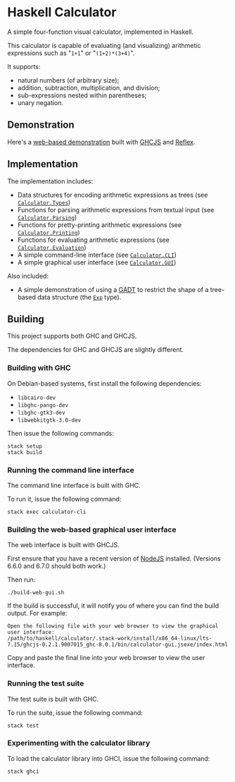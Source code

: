 # Haskell Calculator

A simple four-function visual calculator, implemented in Haskell.

This calculator is capable of evaluating (and visualizing) arithmetic expressions such as "<code>1+1</code>" or "<code>(1+2)*(3+4)</code>".

It supports:
* natural numbers (of arbitrary size);
* addition, subtraction, multiplication, and division;
* sub-expressions nested within parentheses;
* unary negation.

## Demonstration

Here's a [web-based demonstration](https://jonathanknowles.github.io/haskell-calculator-web/) built with [GHCJS](https://github.com/ghcjs/ghcjs) and [Reflex](https://github.com/reflex-frp/reflex-platform). 

## Implementation

The implementation includes:
* Data structures for encoding arithmetic expressions as trees (see <code>[Calculator.Types](https://github.com/jonathanknowles/haskell-calculator/blob/master/source/library/Calculator/Types.hs)</code>)
* Functions for parsing arithmetic expressions from textual input (see <code>[Calculator.Parsing](https://github.com/jonathanknowles/haskell-calculator/blob/master/source/library/Calculator/Parsing.hs)</code>)
* Functions for pretty-printing arithmetic expressions (see <code>[Calculator.Printing](https://github.com/jonathanknowles/haskell-calculator/blob/master/source/library/Calculator/Printing.hs)</code>)
* Functions for evaluating arithmetic expressions (see <code>[Calculator.Evaluation](https://github.com/jonathanknowles/haskell-calculator/blob/master/source/library/Calculator/Evaluation.hs)</code>)
* A simple command-line interface (see <code>[Calculator.CLI](https://github.com/jonathanknowles/haskell-calculator/blob/master/source/library/Calculator/CLI.hs)</code>)
* A simple graphical user interface (see <code>[Calculator.GUI](https://github.com/jonathanknowles/haskell-calculator/blob/master/source/library/Calculator/GUI.hs)</code>)

Also included:
* A simple demonstration of using a [GADT](https://en.wikipedia.org/wiki/Generalized_algebraic_data_type) to restrict the shape of a tree-based data structure (the <code>[Exp](https://github.com/jonathanknowles/haskell-calculator/blob/master/source/library/Calculator/Types.hs)</code> type).

## Building

This project supports both GHC and GHCJS.

The dependencies for GHC and GHCJS are slightly different.

### Building with GHC

On Debian-based systems, first install the following dependencies:

* <code>libcairo-dev</code>
* <code>libghc-pango-dev</code>
* <code>libghc-gtk3-dev</code>
* <code>libwebkitgtk-3.0-dev</code>

Then issue the following commands:

```
stack setup
stack build
````

### Running the command line interface

The command line interface is built with GHC.

To run it, issue the following command:

<code>stack exec calculator-cli</code>

### Building the web-based graphical user interface

The web interface is built with GHCJS.

First ensure that you have a recent version of [NodeJS](https://nodejs.org/) installed. (Versions 6.6.0 and 6.7.0 should both work.)

Then run:

<code>./build-web-gui.sh</code>

If the build is successful, it will notify you of where you can find the build output. For example:
```
Open the following file with your web browser to view the graphical user interface:
/path/to/haskell/calculator/.stack-work/install/x86_64-linux/lts-7.15/ghcjs-0.2.1.9007015_ghc-8.0.1/bin/calculator-gui.jsexe/index.html
```

Copy and paste the final line into your web browser to view the user interface.

### Running the test suite

The test suite is built with GHC.

To run the suite, issue the following command:

<code>stack test</code>

### Experimenting with the calculator library

To load the calculator library into GHCI, issue the following command:

<code>stack ghci</code>

